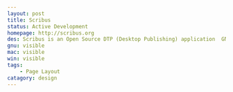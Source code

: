 ```yaml
---
layout: post
title: Scribus
status: Active Development
homepage: http://scribus.org
des: Scribus is an Open Source DTP (Desktop Publishing) application  GNU/Linux and  Mac OS X and Windows.
gnu: visible
mac: visible
win: visible
tags:
    - Page Layout 
catagory: design
---
```


